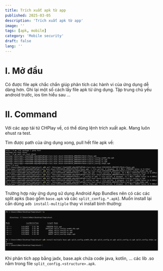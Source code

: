 ```yaml
---
title: Trích xuất apk từ app
published: 2025-03-05
description: 'Trích xuất apk từ app'
image: ''
tags: [apk, mobile]
category: 'Mobile security'
draft: false 
lang: ''
---
```


# I. Mở đầu

Có được file apk chắc chắn giúp phân tích các hành vi của ứng dụng dễ dàng hơn. Ghi lại một số cách lấy file apk từ ứng dụng. Tập trung chủ yếu android trước, ios tìm hiểu sau ...

# II. Command

Với các app tải từ CHPlay về, có thể dùng lệnh trích xuất apk. Mang luôn ehust ra test.

Tìm được path của ứng dụng xong, pull hết file apk về:

![alt text](images/{63AED607-8A4A-4C39-A5BA-CBB54DDC3961}.png)

Trường hợp này ứng dụng sử dụng Android App Bundles nên có các các split apks (bao gồm `base.apk` và các `split_config.*.apk`). Muốn install lại cần dùng `adb install-multiple` thay vì install bình thường:

![alt text](images/{AA9743B1-62CE-4B70-BB30-E24638D0C11D}.png)

Khi phân tích app bằng jadx, base.apk chứa code java, kotlin, ... các lib .so nằm trong file `split_config.<structure>.apk`.